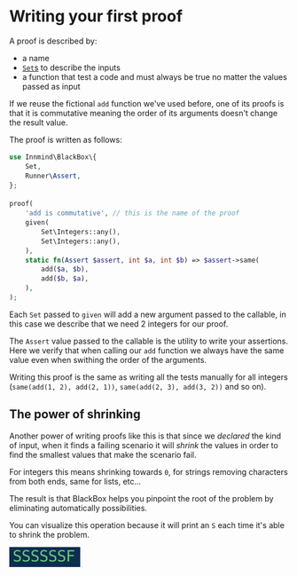 # Writing your first proof

A proof is described by:

- a name
- [`Set`s](sets.md) to describe the inputs
- a function that test a code and must always be true no matter the values passed as input

If we reuse the fictional `add` function we've used before, one of its proofs is that it is commutative meaning the order of its arguments doesn't change the result value.

The proof is written as follows:

```php
use Innmind\BlackBox\{
    Set,
    Runner\Assert,
};

proof(
    'add is commutative', // this is the name of the proof
    given(
        Set\Integers::any(),
        Set\Integers::any(),
    ),
    static fn(Assert $assert, int $a, int $b) => $assert->same(
        add($a, $b),
        add($b, $a),
    ),
);
```

Each `Set` passed to `given` will add a new argument passed to the callable, in this case we describe that we need 2 integers for our proof.

The `Assert` value passed to the callable is the utility to write your assertions. Here we verify that when calling our `add` function we always have the same value even when swithing the order of the arguments.

Writing this proof is the same as writing all the tests manually for all integers (`same(add(1, 2), add(2, 1))`, `same(add(2, 3), add(3, 2))` and so on).

## The power of shrinking

Another power of writing proofs like this is that since we _declared_ the kind of input, when it finds a failing scenario it will _shrink_ the values in order to find the smallest values that make the scenario fail.

For integers this means shrinking towards `0`, for strings removing characters from both ends, same for lists, etc...

The result is that BlackBox helps you pinpoint the root of the problem by eliminating automatically possibilities.

You can visualize this operation because it will print an `S` each time it's able to shrink the problem.

![](assets/shrinking.png)

